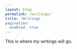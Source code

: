 ```yaml
---
layout: blog
permalink: /writings/
title: "Writings
pagination:
  enabled: true
---
```


This is where my writings will go.
